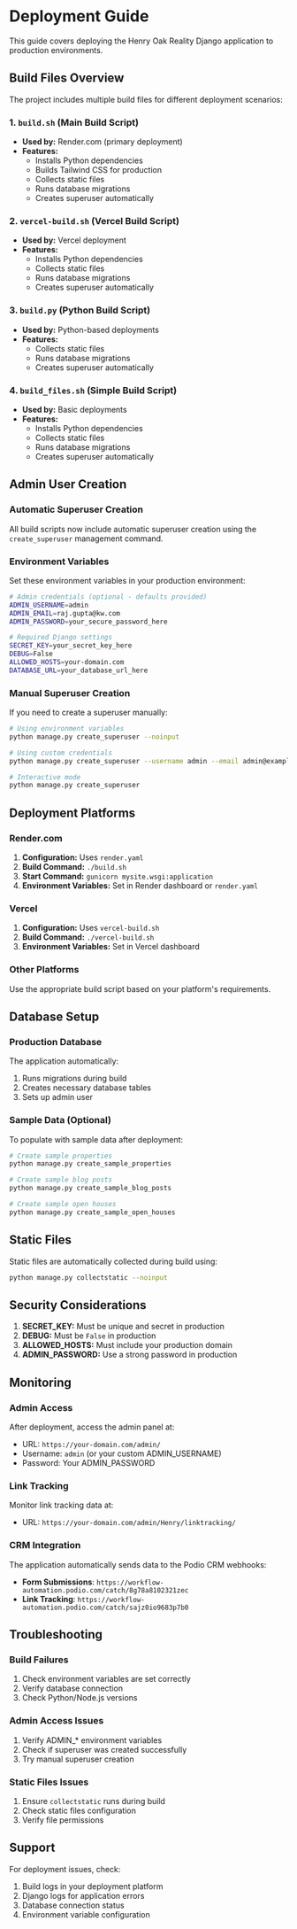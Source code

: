 # Deployment Guide

This guide covers deploying the Henry Oak Reality Django application to production environments.

## Build Files Overview

The project includes multiple build files for different deployment scenarios:

### 1. `build.sh` (Main Build Script)
- **Used by:** Render.com (primary deployment)
- **Features:**
  - Installs Python dependencies
  - Builds Tailwind CSS for production
  - Collects static files
  - Runs database migrations
  - Creates superuser automatically

### 2. `vercel-build.sh` (Vercel Build Script)
- **Used by:** Vercel deployment
- **Features:**
  - Installs Python dependencies
  - Collects static files
  - Runs database migrations
  - Creates superuser automatically

### 3. `build.py` (Python Build Script)
- **Used by:** Python-based deployments
- **Features:**
  - Collects static files
  - Runs database migrations
  - Creates superuser automatically

### 4. `build_files.sh` (Simple Build Script)
- **Used by:** Basic deployments
- **Features:**
  - Installs Python dependencies
  - Collects static files
  - Runs database migrations
  - Creates superuser automatically

## Admin User Creation

### Automatic Superuser Creation

All build scripts now include automatic superuser creation using the `create_superuser` management command.

### Environment Variables

Set these environment variables in your production environment:

```bash
# Admin credentials (optional - defaults provided)
ADMIN_USERNAME=admin
ADMIN_EMAIL=raj.gupta@kw.com
ADMIN_PASSWORD=your_secure_password_here

# Required Django settings
SECRET_KEY=your_secret_key_here
DEBUG=False
ALLOWED_HOSTS=your-domain.com
DATABASE_URL=your_database_url_here
```

### Manual Superuser Creation

If you need to create a superuser manually:

```bash
# Using environment variables
python manage.py create_superuser --noinput

# Using custom credentials
python manage.py create_superuser --username admin --email admin@example.com --password secure_password

# Interactive mode
python manage.py create_superuser
```

## Deployment Platforms

### Render.com

1. **Configuration:** Uses `render.yaml`
2. **Build Command:** `./build.sh`
3. **Start Command:** `gunicorn mysite.wsgi:application`
4. **Environment Variables:** Set in Render dashboard or `render.yaml`

### Vercel

1. **Configuration:** Uses `vercel-build.sh`
2. **Build Command:** `./vercel-build.sh`
3. **Environment Variables:** Set in Vercel dashboard

### Other Platforms

Use the appropriate build script based on your platform's requirements.

## Database Setup

### Production Database

The application automatically:
1. Runs migrations during build
2. Creates necessary database tables
3. Sets up admin user

### Sample Data (Optional)

To populate with sample data after deployment:

```bash
# Create sample properties
python manage.py create_sample_properties

# Create sample blog posts
python manage.py create_sample_blog_posts

# Create sample open houses
python manage.py create_sample_open_houses
```

## Static Files

Static files are automatically collected during build using:
```bash
python manage.py collectstatic --noinput
```

## Security Considerations

1. **SECRET_KEY:** Must be unique and secret in production
2. **DEBUG:** Must be `False` in production
3. **ALLOWED_HOSTS:** Must include your production domain
4. **ADMIN_PASSWORD:** Use a strong password in production

## Monitoring

### Admin Access

After deployment, access the admin panel at:
- URL: `https://your-domain.com/admin/`
- Username: `admin` (or your custom ADMIN_USERNAME)
- Password: Your ADMIN_PASSWORD

### Link Tracking

Monitor link tracking data at:
- URL: `https://your-domain.com/admin/Henry/linktracking/`

### CRM Integration

The application automatically sends data to the Podio CRM webhooks:
- **Form Submissions**: `https://workflow-automation.podio.com/catch/8g78a8102321zec`
- **Link Tracking**: `https://workflow-automation.podio.com/catch/sajz0io9683p7b0`

## Troubleshooting

### Build Failures

1. Check environment variables are set correctly
2. Verify database connection
3. Check Python/Node.js versions

### Admin Access Issues

1. Verify ADMIN_* environment variables
2. Check if superuser was created successfully
3. Try manual superuser creation

### Static Files Issues

1. Ensure `collectstatic` runs during build
2. Check static files configuration
3. Verify file permissions

## Support

For deployment issues, check:
1. Build logs in your deployment platform
2. Django logs for application errors
3. Database connection status
4. Environment variable configuration

